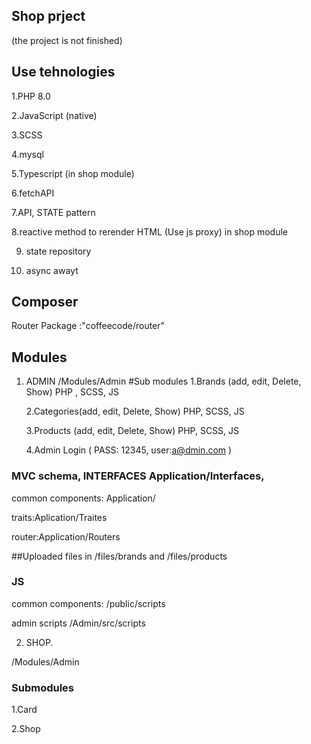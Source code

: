 ## Shop prject 
(the project is not finished)

## Use tehnologies
 1.PHP 8.0

 2.JavaScript (native)

 3.SCSS

 4.mysql

 5.Typescript (in shop module)

 6.fetchAPI

 7.API, STATE pattern

 8.reactive method to rerender HTML (Use js proxy) in shop module

 9. state repository
    
 10. async awayt

## Composer 
 Router Package :"coffeecode/router"

## Modules

1. ADMIN
   /Modules/Admin
  #Sub modules
   1.Brands (add, edit, Delete, Show)
    PHP , SCSS, JS
   
   2.Categories(add, edit, Delete, Show)
    PHP, SCSS, JS

   3.Products (add, edit, Delete, Show)
   PHP, SCSS, JS

   4.Admin Login ( PASS: 12345, user:a@dmin.com )

### MVC schema, INTERFACES Application/Interfaces, 

common components: Application/

 traits:Aplication/Traites

 router:Application/Routers

##Uploaded files in /files/brands and /files/products

### JS 
common components: /public/scripts

admin scripts /Admin/src/scripts



2. SHOP. 

/Modules/Admin
### Submodules
 1.Card

 2.Shop
